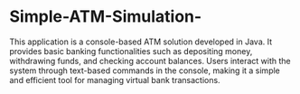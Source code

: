 # Simple-ATM-Simulation-
This application is a console-based ATM solution developed in Java. It provides basic banking functionalities such as depositing money, withdrawing funds, and checking account balances. Users interact with the system through text-based commands in the console, making it a simple and efficient tool for managing virtual bank transactions.
